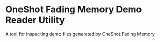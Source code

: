 # OneShot Fading Memory Demo Reader Utility
A tool for inspecting demo files generated by OneShot Fading Memory